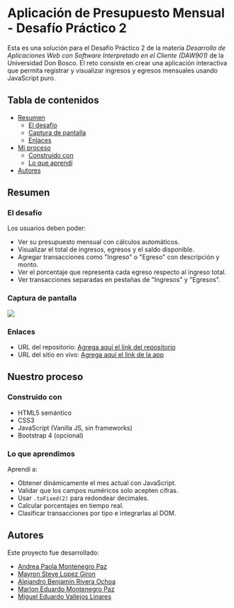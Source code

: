 # Aplicación de Presupuesto Mensual - Desafío Práctico 2

Esta es una solución para el Desafío Práctico 2 de la materia _Desarrollo de Aplicaciones Web con Software Interpretado en el Cliente (DAW901)_ de la Universidad Don Bosco. El reto consiste en crear una aplicación interactiva que permita registrar y visualizar ingresos y egresos mensuales usando JavaScript puro.

## Tabla de contenidos

- [Resumen](#resumen)
  - [El desafío](#el-desafío)
  - [Captura de pantalla](#captura-de-pantalla)
  - [Enlaces](#enlaces)
- [Mi proceso](#mi-proceso)
  - [Construido con](#construido-con)
  - [Lo que aprendí](#lo-que-aprendimos)
- [Autores](#autores)

## Resumen

### El desafío

Los usuarios deben poder:

- Ver su presupuesto mensual con cálculos automáticos.
- Visualizar el total de ingresos, egresos y el saldo disponible.
- Agregar transacciones como "Ingreso" o "Egreso" con descripción y monto.
- Ver el porcentaje que representa cada egreso respecto al ingreso total.
- Ver transacciones separadas en pestañas de "Ingresos" y "Egresos".

### Captura de pantalla

![](./screenshot.jpg)

### Enlaces

- URL del repositorio: [Agrega aquí el link del repositorio](https://tu-repositorio.com)
- URL del sitio en vivo: [Agrega aquí el link de la app](https://tu-app-en-vivo.com)

## Nuestro proceso

### Construido con

- HTML5 semántico
- CSS3
- JavaScript (Vanilla JS, sin frameworks)
- Bootstrap 4 (opcional)

### Lo que aprendimos

Aprendí a:

- Obtener dinámicamente el mes actual con JavaScript.
- Validar que los campos numéricos solo acepten cifras.
- Usar `.toFixed(2)` para redondear decimales.
- Calcular porcentajes en tiempo real.
- Clasificar transacciones por tipo e integrarlas al DOM.

## Autores

Este proyecto fue desarrollado:

- [Andrea Paola Montenegro Paz](https://github.com/andreapaola-m)
- [Mayron Steve Lopez Giron](https://github.com/mayronlopezg)
- [Alejandro Benjamín Rivera Ochoa](https://github.com/alejandrorivera)
- [Marlon Eduardo Montenegro Paz](https://github.com/MarlonMontenegro)
- [Miguel Eduardo Vallejos Linares](https://github.com/miguevallejossv)
